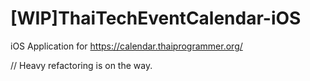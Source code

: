 # [WIP]ThaiTechEventCalendar-iOS
iOS Application for https://calendar.thaiprogrammer.org/

// Heavy refactoring is on the way.
